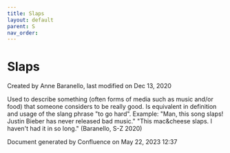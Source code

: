 ```yaml
---
title: Slaps
layout: default
parent: S
nav_order:
---
```


# Slaps

Created by  Anne Baranello, last modified on Dec 13, 2020

Used to describe something (often forms of media such as music and/or food) that someone considers to be really good. Is equivalent in definition and usage of the slang phrase &quot;to go hard&quot;. Example: &quot;Man, this song slaps! Justin Bieber has never released bad music.&quot; &quot;This mac&amp;cheese slaps. I haven't had it in so long.&quot; (Baranello, S-Z 2020)

Document generated by Confluence on May 22, 2023 12:37


